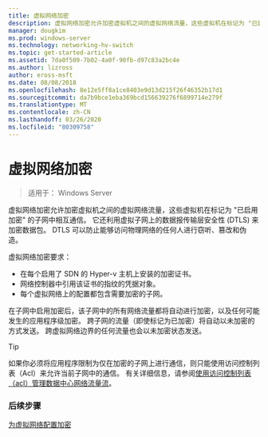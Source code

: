 ```yaml
---
title: 虚拟网络加密
description: 虚拟网络加密允许加密虚拟机之间的虚拟网络流量，这些虚拟机在标记为 "已启用加密" 的子网中相互通信。
manager: dougkim
ms.prod: windows-server
ms.technology: networking-hv-switch
ms.topic: get-started-article
ms.assetid: 7da0f509-7b02-4a0f-90fb-d97c83a2bc4e
ms.author: lizross
author: eross-msft
ms.date: 08/08/2018
ms.openlocfilehash: 8e12e5ff8a1ce8403e9d13d215f26f46352b17d1
ms.sourcegitcommit: da7b9bce1eba369bcd156639276f6899714e279f
ms.translationtype: MT
ms.contentlocale: zh-CN
ms.lasthandoff: 03/26/2020
ms.locfileid: "80309758"
---
```

# <a name="virtual-network-encryption"></a>虚拟网络加密

>适用于： Windows Server

虚拟网络加密允许加密虚拟机之间的虚拟网络流量，这些虚拟机在标记为 "已启用加密" 的子网中相互通信。 它还利用虚拟子网上的数据报传输层安全性 (DTLS) 来加密数据包。 DTLS 可以防止能够访问物理网络的任何人进行窃听、篡改和伪造。

虚拟网络加密要求：
- 在每个启用了 SDN 的 Hyper-v 主机上安装的加密证书。
- 网络控制器中引用该证书的指纹的凭据对象。
- 每个虚拟网络上的配置都包含需要加密的子网。

在子网中启用加密后，该子网中的所有网络流量都将自动进行加密，以及任何可能发生的应用程序级加密。  跨子网的流量（即使标记为已加密）将自动以未加密的方式发送。 跨虚拟网络边界的任何流量也会以未加密状态发送。

>[!TIP]
>如果你必须将应用程序限制为仅在加密的子网上进行通信，则只能使用访问控制列表（Acl）来允许当前子网中的通信。 有关详细信息，请参阅[使用访问控制列表（acl）管理数据中心网络流量流](https://docs.microsoft.com/windows-server/networking/sdn/manage/use-acls-for-traffic-flow)。

### <a name="next-steps"></a>后续步骤

[为虚拟网络配置加密](https://docs.microsoft.com/windows-server/networking/sdn/vnet-encryption/sdn-config-vnet-encryption)

